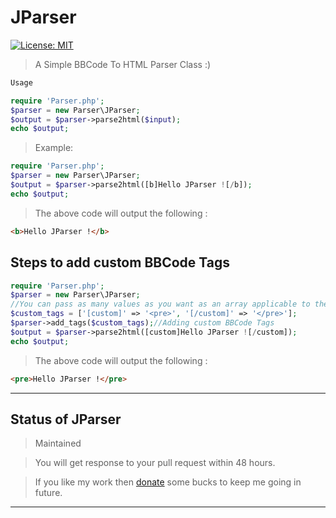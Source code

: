 # JParser
[![License: MIT](https://img.shields.io/badge/License-MIT-yellow.svg)](https://opensource.org/licenses/MIT)
> A Simple BBCode To HTML Parser Class :)
```php
Usage

require 'Parser.php';
$parser = new Parser\JParser;
$output = $parser->parse2html($input);
echo $output;
```
> Example:
```php
require 'Parser.php';
$parser = new Parser\JParser;
$output = $parser->parse2html([b]Hello JParser ![/b]);
echo $output;
```
> The above code will output the following :
```html
<b>Hello JParser !</b>
```
## Steps to add custom BBCode Tags
```php
require 'Parser.php';
$parser = new Parser\JParser;
//You can pass as many values as you want as an array applicable to the following format only
$custom_tags = ['[custom]' => '<pre>', '[/custom]' => '</pre>'];
$parser->add_tags($custom_tags);//Adding custom BBCode Tags
$output = $parser->parse2html([custom]Hello JParser ![/custom]);
echo $output;
```
> The above code will output the following :
```html
<pre>Hello JParser !</pre>
```
___
## Status of JParser
> Maintained

> You will get response to your pull request within 48 hours.

> If you like my work then [donate](https://www.paypal.me/jp024556) some bucks to keep me going in future.
___
